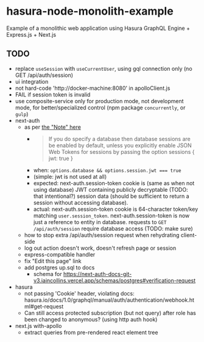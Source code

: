 # hasura-node-monolith-example

Example of a monolithic web application using Hasura GraphQL Engine + Express.js + Next.js

## TODO
- replace `useSession` with `useCurrentUser`, using gql connection only (no GET /api/auth/session)
- ui integration
- not hard-code 'http://docker-machine:8080' in apolloClient.js
- FAIL if session token is invalid
- use composite-service only for production mode, not development mode, for better/specialized control (npm package `concurrently`, or `gulp`)
- next-auth
    - as per [the "Note" here](https://next-auth-docs-git-v3.iaincollins.vercel.app/configuration/databases#what-is-a-database-used-for)
        - > If you do specify a database then database sessions are be enabled by default, unless you explicitly enable JSON Web Tokens for sessions by passing the option sessions { jwt: true }
        - when: `options.database && options.session.jwt === true`
        - (simple: jwt is not used at all)
        - expected: next-auth.session-token cookie is (same as when not using database)
        JWT containing publicly decryptable (TODO: that intentional?) session data
        (should be sufficient to return a session without accessing database).
        - actual: next-auth.session-token cookie is 64-character token/key matching `user.session_token`.
        next-auth.session-token is now just a reference to entity in database.
        requests to `GET /api/auth/session` require database access (TODO: make sure)
    - how to stop extra /api/auth/session request when rehydrating client-side
    - log out action doesn't work, doesn't refresh page or session
    - express-compatible handler
    - fix "Edit this page" link
    - add postgres up.sql to docs
        - schema for https://next-auth-docs-git-v3.iaincollins.vercel.app/schemas/postgres#verification-request
- hasura
    - not passing 'Cookie' header, violating docs:
    hasura.io/docs/1.0/graphql/manual/auth/authentication/webhook.html#get-request
    - Can still access protected subscription (but not query) after role has been changed to anonymous? (using http auth hook)
- next.js with-apollo
    - extract queries from pre-rendered react element tree
